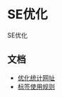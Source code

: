 # SE优化
SE优化

## 文档
- [优化统计网址](https://www.seoptimer.com/m.51pc.info)
- [标签使用规则](https://wp-valley.com/html-headings)
